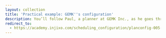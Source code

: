 ```yaml
---
layout: collection
title: 'Practical example: GEMK''s configuration'
description: You’ll follow Paul, a planner at GEMK Inc., as he goes through the configuration process and generates his first schedules.
redirect_to:
  - https://academy.injixo.com/scheduling_configuration/planconfig-005-en-why-is-configuration-important
---
```

